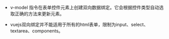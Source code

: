 * v-model 指令在表单控件元素上创建双向数据绑定。它会根据控件类型自动选取正确的方法来更新元素。

* vuejs双向绑定并不能适用于所有的html表单，限制为input、select、textarea、components。
